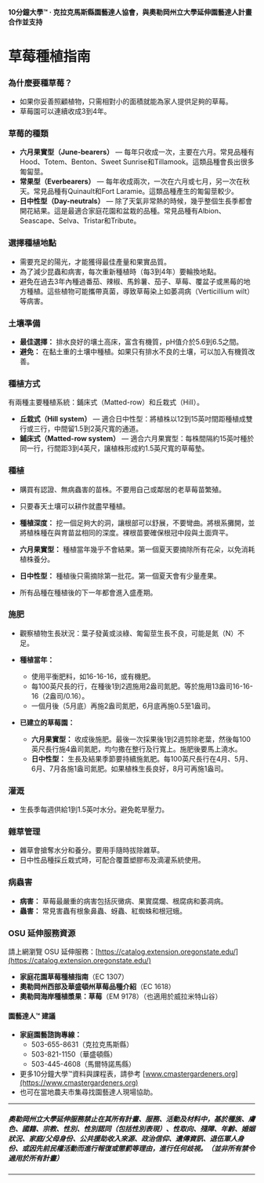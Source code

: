 #### 10分鐘大學™ · 克拉克馬斯縣園藝達人協會，與奧勒岡州立大學延伸園藝達人計畫合作並支持

# 草莓種植指南

### 為什麼要種草莓？
- 如果你妥善照顧植物，只需相對小的面積就能為家人提供足夠的草莓。
- 草莓園可以連續收成3到4年。

### 草莓的種類
- **六月果實型（June-bearers）** — 每年只收成一次，主要在六月。常見品種有Hood、Totem、Benton、Sweet Sunrise和Tillamook。這類品種會長出很多匍匐莖。
- **常果型（Everbearers）** — 每年收成兩次，一次在六月或七月，另一次在秋天。常見品種有Quinault和Fort Laramie。這類品種產生的匍匐莖較少。
- **日中性型（Day-neutrals）** — 除了天氣非常熱的時候，幾乎整個生長季都會開花結果。這是最適合家庭花園和盆栽的品種。常見品種有Albion、Seascape、Selva、Tristar和Tribute。

### 選擇種植地點
- 需要充足的陽光，才能獲得最佳產量和果實品質。
- 為了減少昆蟲和病害，每次重新種植時（每3到4年）要輪換地點。
- 避免在過去3年內種過番茄、辣椒、馬鈴薯、茄子、草莓、覆盆子或黑莓的地方種植。這些植物可能攜帶真菌，導致草莓染上如萎凋病（Verticillium wilt）等病害。

### 土壤準備
- **最佳選擇：** 排水良好的壤土高床，富含有機質，pH值介於5.6到6.5之間。
- **避免：** 在黏土重的土壤中種植。如果只有排水不良的土壤，可以加入有機質改善。

### 種植方式
有兩種主要種植系統：鋪床式（Matted-row）和丘栽式（Hill）。

- **丘栽式（Hill system）** — 適合日中性型：將植株以12到15英吋間距種植成雙行或三行，中間留1.5到2英尺寬的通道。
- **鋪床式（Matted-row system）** — 適合六月果實型：每株間隔約15英吋種於同一行，行間距3到4英尺，讓植株形成約1.5英尺寬的草莓墊。

### 種植
- 購買有認證、無病蟲害的苗株。不要用自己或鄰居的老草莓苗繁殖。
- 只要春天土壤可以耕作就盡早種植。
- **種植深度：** 挖一個足夠大的洞，讓根部可以舒展，不要彎曲。將根系攤開，並將植株種在與育苗盆相同的深度。裸根苗要確保根冠中段與土面齊平。

- **六月果實型：** 種植當年幾乎不會結果。第一個夏天要摘除所有花朵，以免消耗植株養分。
- **日中性型：** 種植後只需摘除第一批花。第一個夏天會有少量產果。
- 所有品種在種植後的下一年都會進入盛產期。

### 施肥
- 觀察植物生長狀況：葉子發黃或淡綠、匍匐莖生長不良，可能是氮（N）不足。

- **種植當年：**
  - 使用平衡肥料，如16-16-16，或有機肥。
  - 每100英尺長的行，在種後1到2週施用2盎司氮肥。等於施用13盎司16-16-16（2盎司/0.16）。
  - 一個月後（5月底）再施2盎司氮肥，6月底再施0.5至1盎司。

- **已建立的草莓園：**
  - **六月果實型：** 收成後施肥。最後一次採果後1到2週剪除老葉，然後每100英尺長行施4盎司氮肥，均勻撒在整行及行寬上。施肥後要馬上澆水。
  - **日中性型：** 生長及結果季節要持續施氮肥。每100英尺長行在4月、5月、6月、7月各施1盎司氮肥。如果植株生長良好，8月可再施1盎司。

### 灌溉
- 生長季每週供給1到1.5英吋水分。避免乾旱壓力。

### 雜草管理
- 雜草會搶奪水分和養分。要用手隨時拔除雜草。
- 日中性品種採丘栽式時，可配合覆蓋塑膠布及滴灌系統使用。

### 病蟲害
- **病害：** 草莓最嚴重的病害包括灰黴病、果實腐爛、根腐病和萎凋病。
- **蟲害：** 常見害蟲有根象鼻蟲、蚜蟲、紅蜘蛛和根冠蛾。

### OSU 延伸服務資源
請上網瀏覽 OSU 延伸服務：[https://catalog.extension.oregonstate.edu/](https://catalog.extension.oregonstate.edu/)

- **家庭花園草莓種植指南**（EC 1307）
- **奧勒岡州西部及華盛頓州草莓品種介紹**（EC 1618）
- **奧勒岡海岸種植漿果：草莓**（EM 9178）（也適用於威拉米特山谷）

#### 園藝達人™ 建議

- **家庭園藝諮詢專線：**
  - 503-655-8631（克拉克馬斯縣）
  - 503-821-1150（華盛頓縣）
  - 503-445-4608（馬爾特諾馬縣）
- 更多10分鐘大學™資料與課程表，請參考 [www.cmastergardeners.org](https://www.cmastergardeners.org)
- 也可在當地農夫市集尋找園藝達人現場協助。

---

##### 奧勒岡州立大學延伸服務禁止在其所有計畫、服務、活動及材料中，基於種族、膚色、國籍、宗教、性別、性別認同（包括性別表現）、性取向、殘障、年齡、婚姻狀況、家庭/父母身份、公共援助收入來源、政治信仰、遺傳資訊、退伍軍人身份、或因先前民權活動而進行報復或懲罰等理由，進行任何歧視。（並非所有禁令適用於所有計畫）
---